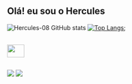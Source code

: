 ## Olá! eu sou o Hercules

![Hercules-08 GitHub stats](https://github-readme-stats.vercel.app/api?username=hercules-08&count_private=true&theme=tokyonight)
[![Top Langs](https://github-readme-stats.vercel.app/api/top-langs/?username=hercules-08&hide_progress=true&theme=tokyonight)](https://github.com/hercules-08/github-readme-stats);

<div style="display: inline_block"><br>
  <img align="center" height="30" width="40" "svgLogo" ng-src="https://cdn.jsdelivr.net/gh/devicons/devicon/icons/javascript/javascript-original.svg" src="https://cdn.jsdelivr.net/gh/devicons/devicon/icons/javascript/javascript-original.svg">
  </div>

##

<div>
<a href="https://www.linkedin.com/in/jhamison-rodrigues-94a768223/" target="_blank"><img src="https://img.shields.io/badge/LinkedIn-0077B5?style=for-the-badge&logo=linkedin&logoColor=white" target="_blank"></a>
<a href="https://www.instagram.com/08.jhay/" target="_blank"><img src="https://img.shields.io/badge/Instagram-E4405F?style=for-the-badge&logo=instagram&logoColor=white" target="_blank"></a>
</div>
          
